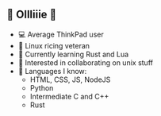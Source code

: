 ## 🌟 **Ollliiie** 🌟
- 💻 Average ThinkPad user
- 🐧 Linux ricing veteran
- 🌱 Currently learning Rust and Lua
- 💞 Interested in collaborating on unix stuff
- 🧠 Languages I know:
  - HTML, CSS, JS, NodeJS
  - Python
  - Intermediate C and C++
  - Rust

